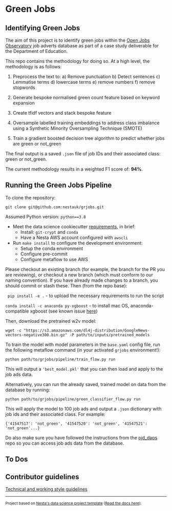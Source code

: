 # Green Jobs

## Identifying Green Jobs 

The aim of this project is to identify green jobs within the [Open Jobs Observatory](https://github.com/nestauk/ojd_daps) job adverts database as part of a case study deliverable for the Department of Education. 

This repo contains the methodology for doing so. At a high level, the methodology is as follows:

1) Preprocess the text to: 
	a) Remove punctuation
	b) Detect sentences
	c) Lemmatise terms
	d) lowercase terms
	e) remove numbers
	f) remove stopwords

2) Generate bespoke normalised green count feature based on keyword expansion   
3) Create tfidf vectors and stack bespoke feature 
4) Oversample labelled training embeddings to address class imbalance using a Synthetic Minority Oversampling Technique (SMOTE)
5) Train a gradient boosted decision tree algorithm to predict whether jobs are green or not_green 

The final output is a saved `.json` file of job IDs and their associated class: green or not_green.

The current methodology results in a weighted F1 score of: **94%**. 

## Running the Green Jobs Pipeline

To clone the repository: 

```git clone git@github.com:nestauk/grjobs.git``` 

Assumed Python version: ```python==3.8```

- Meet the data science cookiecutter [requirements](http://nestauk.github.io/ds-cookiecutter/quickstart), in brief:
  - Install: `git-crypt` and `conda`
  - Have a Nesta AWS account configured with `awscli`
- Run `make install` to configure the development environment:
  - Setup the conda environment
  - Configure pre-commit
  - Configure metaflow to use AWS

Please checkout an existing branch (for example, the branch for the PR you are reviewing), or checkout a new branch (which must conform to our naming convention). If you have already made changes to a branch, you should commit or stash these. Then (from the repo base):

``` pip install -e .``` - to upload the necessary requirements to run the script

```conda install -c anaconda py-xgboost``` - to install mac OS, anaconda-compatible xgboost (see known issue <a target="_blank" href="https://github.com/dmlc/xgboost/issues/1446">here</a>)

Then, download the pretrained w2v model:

```wget -c "https://s3.amazonaws.com/dl4j-distribution/GoogleNews-vectors-negative300.bin.gz" -P path/to/inputs/pretrained_models```

To train the model with model parameters in the ```base.yaml``` config file, run the following metaflow command (in your activated `grjobs` environment!):

```python path/to/grjobs/pipeline/train_flow.py run```

This will output a ```'best_model.pkl'``` that you can then load and apply to the job ads data.

Alternatively, you can run the already saved, trained model on data from the database by running:

```python path/to/grjobs/pipeline/green_classifier_flow.py run```

This will apply the model to 100 job ads and output a ```.json``` dictionary with job ids and their associated class. For example:

```{'41547517': 'not_green', '41547520': 'not_green', '41547521': 'not_green'...}```

Do also make sure you have followed the instructions from the [ojd_daps](https://github.com/nestauk/ojd_daps#for-contributors) repo so you can access job ads data from the database. 

## To Dos

## Contributor guidelines

[Technical and working style guidelines](https://github.com/nestauk/ds-cookiecutter/blob/master/GUIDELINES.md)

---

<small><p>Project based on <a target="_blank" href="https://github.com/nestauk/ds-cookiecutter">Nesta's data science project template</a>
(<a href="http://nestauk.github.io/ds-cookiecutter">Read the docs here</a>).
</small>
